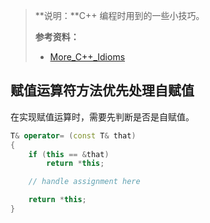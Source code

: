 > **说明：**C++ 编程时用到的一些小技巧。
>
> **参考资料：**
>
> - [More_C++_Idioms](https://en.wikibooks.org/wiki/More_C%2B%2B_Idioms)

## 赋值运算符方法优先处理自赋值

在实现赋值运算时，需要先判断是否是自赋值。

```cpp
T& operator= (const T& that)
{
    if (this == &that)
        return *this;

    // handle assignment here

    return *this;
}
```

